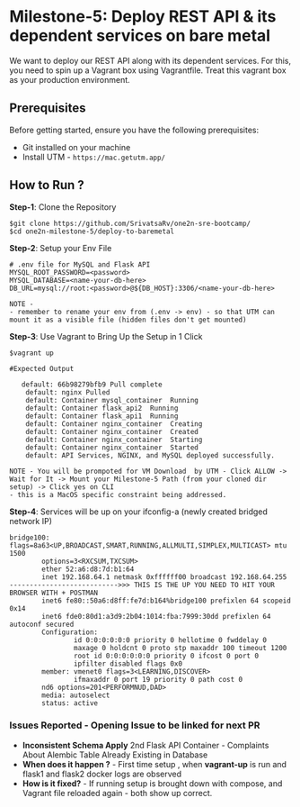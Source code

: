 # Milestone-5:  Deploy REST API & its dependent services on bare metal

We want to deploy our REST API along with its dependent services. For this, you need to spin up a Vagrant box using Vagrantfile. Treat this vagrant box as your production environment.

## Prerequisites
Before getting started, ensure you have the following prerequisites:

- Git installed on your machine
- Install UTM - `https://mac.getutm.app/` 

## How to Run ?

**Step-1**: Clone the Repository
```
$git clone https://github.com/SrivatsaRv/one2n-sre-bootcamp/
$cd one2n-milestone-5/deploy-to-baremetal
```

**Step-2**: Setup your Env File
```
# .env file for MySQL and Flask API
MYSQL_ROOT_PASSWORD=<password>
MYSQL_DATABASE=<name-your-db-here>
DB_URL=mysql://root:<password>@${DB_HOST}:3306/<name-your-db-here>

NOTE - 
- remember to rename your env from (.env -> env) - so that UTM can mount it as a visible file (hidden files don't get mounted)
```


**Step-3**: Use Vagrant to Bring Up the Setup in 1 Click
```
$vagrant up

#Expected Output 

   default: 66b98279bfb9 Pull complete
    default: nginx Pulled
    default: Container mysql_container  Running
    default: Container flask_api2  Running
    default: Container flask_api1  Running
    default: Container nginx_container  Creating
    default: Container nginx_container  Created
    default: Container nginx_container  Starting
    default: Container nginx_container  Started
    default: API Services, NGINX, and MySQL deployed successfully.

NOTE - You will be prompoted for VM Download  by UTM - Click ALLOW -> Wait for It -> Mount your Milestone-5 Path (from your cloned dir setup) -> Click yes on CLI
- this is a MacOS specific constraint being addressed. 

```


**Step-4**: Services will be up on your ifconfig-a (newly created bridged network IP) 
```
bridge100: flags=8a63<UP,BROADCAST,SMART,RUNNING,ALLMULTI,SIMPLEX,MULTICAST> mtu 1500
        options=3<RXCSUM,TXCSUM>
        ether 52:a6:d8:7d:b1:64
        inet 192.168.64.1 netmask 0xffffff00 broadcast 192.168.64.255     --------------------------->>> THIS IS THE UP YOU NEED TO HIT YOUR BROWSER WITH + POSTMAN
        inet6 fe80::50a6:d8ff:fe7d:b164%bridge100 prefixlen 64 scopeid 0x14 
        inet6 fde0:80d1:a3d9:2b04:1014:fba:7999:30dd prefixlen 64 autoconf secured 
        Configuration:
                id 0:0:0:0:0:0 priority 0 hellotime 0 fwddelay 0
                maxage 0 holdcnt 0 proto stp maxaddr 100 timeout 1200
                root id 0:0:0:0:0:0 priority 0 ifcost 0 port 0
                ipfilter disabled flags 0x0
        member: vmenet0 flags=3<LEARNING,DISCOVER>
                ifmaxaddr 0 port 19 priority 0 path cost 0
        nd6 options=201<PERFORMNUD,DAD>
        media: autoselect
        status: active
```

### Issues Reported - Opening Issue to be linked for next PR
- **Inconsistent Schema Apply** 2nd Flask API Container - Complaints About Alembic Table Already Existing in Database
- **When does it happen ?** - First time setup , when **vagrant-up** is run and flask1 and flask2 docker logs are observed
- **How is it fixed?** - If running setup is brought down with compose, and Vagrant file reloaded again - both show up correct. 